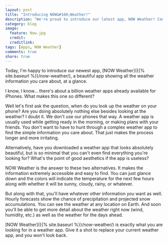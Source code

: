 ```yaml
---
layout: post
title: "Introducing NOW&#160;Weather!"
description: "We're proud to introduce our latest app, NOW Weather! Coming Soon!"
category: blog
image:
  feature: Now.jpg
  credit: 
  creditlink: 
tags: [Apps, NOW Weather]
comments: true
share: true
---
```


Today, I'm happy to introduce our newest app, [NOW Weather]({{% site.baseurl %}}/now-weather/), a beautiful app showing all the weather information you care about, at a glance.

I know, I know... there's about a billion weather apps already available for iPhones. What makes this one so different?

Well let's first ask the question, when do you look up the weather on your phone? Are you doing absolutely nothing else besides looking at the weather? I doubt it. We don't use our phones that way. A weather app is usually used while getting ready in the morning, or making plans with your friends. You don't want to have to hunt through a complex weather app to find the simple information you care about. That just makes the process longer and more irritating.

Alternatively, have you downloaded a weather app that looks absolutely beautiful, but is so minimal that you can't even find everything you're looking for? What's the point of good aesthetics if the app is useless?

NOW Weather is the answer to these two alternatives. It makes the information extremely accessible and easy to find. You can just glance down and the colors will indicate the temperature for the next few hours along with whether it will be sunny, cloudy, rainy, or whatever.

But along with that, you'll have whatever other information you want as well. Hourly forecasts show the chance of precipitation and projected snow accumulations. You can see the weather at any location on Earth. And soon you'll be able to get more detail about the weather right now (wind, humidity, etc.) as well as the weather for the days ahead.

[NOW Weather]({{% site.baseurl %}}/now-weather/) is exactly what you are looking for in a weather app. Give it a shot to replace your current weather app, and you won't look back.
